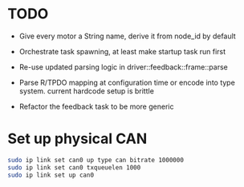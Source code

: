 # TODO

- Give every motor a String name, derive it from node_id by default

- Orchestrate task spawning, at least make startup task run first

- Re-use updated parsing logic in driver::feedback::frame::parse

- Parse R/TPDO mapping at configuration time or encode into type system. current hardcode setup is brittle

- Refactor the feedback task to be more generic

# Set up physical CAN

```bash
sudo ip link set can0 up type can bitrate 1000000
sudo ip link set can0 txqueuelen 1000
sudo ip link set up can0
```
